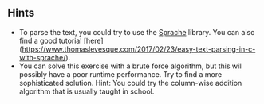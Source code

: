 ## Hints
- To parse the text, you could try to use the [Sprache](https://github.com/sprache/Sprache/blob/develop/README.md) library. 
You can also find a good tutorial [here] (https://www.thomaslevesque.com/2017/02/23/easy-text-parsing-in-c-with-sprache/).
- You can solve this exercise with a brute force algorithm, but this will possibly have a poor runtime performance.
Try to find a more sophisticated solution. Hint: You could try the column-wise addition algorithm that is usually taught in school.